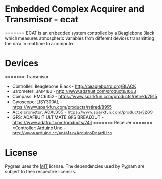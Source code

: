# Embedded Complex Acquirer and Transmisor - ecat
=======
ECAT is an embedded system controlled by a Beaglebone Black which measures atmospheric variables from different devices transmitting the data in real time to a computer.

# Devices
=======
Transmisor
* Controller: Beaglebone Black - http://beagleboard.org/BLACK
* Barometer: BMP180 - http://www.adafruit.com/products/1603
* Compass: HMC6352 - https://www.sparkfun.com/products/retired/7915
* Gyroscope: LISY300AL - https://www.sparkfun.com/products/retired/8955
* Accelerometer: ADXL335 - https://www.sparkfun.com/products/9269
* GPS: ADAFRUIT ULTIMATE GPS BREAKOUT - https://www.adafruit.com/products/746
=======
Receiver
=======
*Controller: Arduino Uno - http://www.arduino.cc/en/Main/ArduinoBoardUno

License
=======
Pygram uses the [MIT](http://opensource.org/licenses/MIT) license.
The dependencies used by Pygram are subject to their respective licenses.

